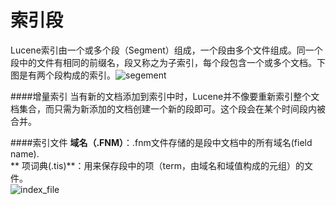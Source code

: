 索引段
==============
Lucene索引由一个或多个段（Segment）组成，一个段由多个文件组成。同一个段中的文件有相同的前缀名，段又称之为子索引，每个段包含一个或多个文档。下图是有两个段构成的索引。![segement](http://github-note.qiniudn.com/segment.png)

####增量索引
当有新的文档添加到索引中时，Lucene并不像要重新索引整个文档集合，而只需为新添加的文档创建一个新的段即可。这个段会在某个时间段内被合并。

####索引文件
**域名（.FNM）**：.fnm文件存储的是段中文档中的所有域名(field name).                             
** 项词典(.tis)**：用来保存段中的项（term，由域名和域值构成的元组）的文件。  
![index_file](http://github-note.qiniudn.com/index_file.jpg)
